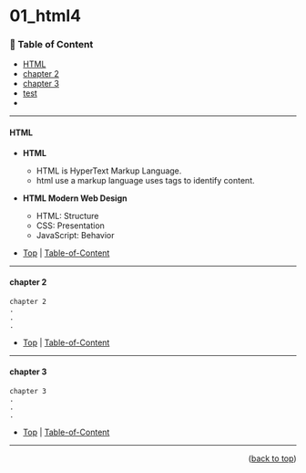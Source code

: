 

# 01_html4 

### 📜 Table of Content
* [HTML](#HTML)
* [chapter 2](#chapter-2)
* [chapter 3](#chapter-3)
* [test](test.md)
* 
----

#### HTML
* **HTML**
   * HTML is HyperText Markup Language. 
   * html use a markup language uses tags to identify content.

* **HTML Modern Web Design**
   * HTML: Structure
   * CSS: Presentation
   * JavaScript: Behavior

* [Top](#01_html4) | [Table-of-Content](#Table-of-Content)

----

#### chapter 2

```
chapter 2
.
.
.
```

* [Top](#01_html4) | [Table-of-Content](#Table-of-Content)
----


#### chapter 3

```
chapter 3
.
.
.
```

* [Top](#01_html4) | [Table-of-Content](#Table-of-Content)

----




<p align="right">(<a href="#topage">back to top</a>)</p>
<br/>
<br/>
